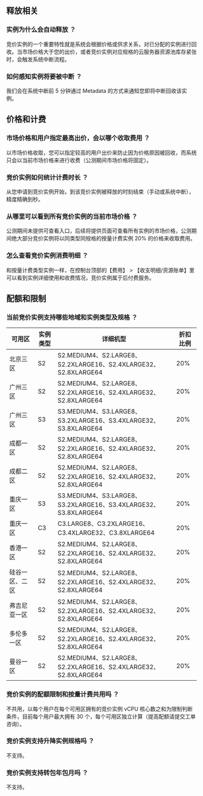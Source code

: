 ## 释放相关
### 实例为什么会自动释放 ？
竞价实例的一个重要特性就是系统会根据价格或供求关系，对已分配的实例进行回收。当市场价格大于您的出价，或者竞价实例对应规格的云服务器资源池库存紧张时，会触发系统中断流程。

### 如何感知实例将要被中断 ？
我们会在系统中断前 5 分钟通过 Metadata 的方式来通知您即将中断回收该实例。

## 价格和计费
### 市场价格和用户指定最高出价，会以哪个收取费用 ？
以市场价格收取，您可以指定较高的用户出价来防止因为价格原因被回收，而系统只会以当前市场价格来进行收费（公测期间市场价格将固定）。

### 竞价实例如何统计计费时长 ？
从您申请到竞价实例开始，到该竞价实例被释放的时刻结束（手动或系统中断），精度精确到秒。

### 从哪里可以看到所有竞价实例的当前市场价格 ？
公测期间未提供可查看入口，后续将提供页面可查看所有实例的市场价格，公测期间绝大部分竞价实例将以同类型同规格的按量计费实例 20% 的价格来收取费用。

### 怎么查看竞价实例消费明细 ？
和按量计费类型实例一样，在控制台顶部的【费用】 > 【收支明细/资源账单】里可以看到实例详细使用和收费情况，竞价实例属于后付费服务。

## 配额和限制
### 当前竞价实例支持哪些地域和实例类型及规格 ？
| 可用区  | 实例类型 | 详细机型 | 折扣比例 |
|--------|-----|-----|------|
| 北京三区  | S2 | S2.MEDIUM4、S2.LARGE8、S2.2XLARGE16、S2.4XLARGE32、S2.8XLARGE64 | 20% |
| 广州三区  | S2 | S2.MEDIUM4、S2.LARGE8、S2.2XLARGE16、S2.4XLARGE32、S2.8XLARGE64 | 20% |
| 广州三区  | S3 | S3.MEDIUM4、S3.LARGE8、S3.2XLARGE16、S3.4XLARGE32、S3.8XLARGE64 | 20% |
| 成都一区  | S2 | S2.MEDIUM4、S2.LARGE8、S2.2XLARGE16、S2.4XLARGE32、S2.8XLARGE64 | 20% |
| 成都二区  | S2 | S2.MEDIUM4、S2.LARGE8、S2.2XLARGE16、S2.4XLARGE32、S2.8XLARGE64 | 20% |
| 重庆一区  | S3 | S3.MEDIUM4、S3.LARGE8、S3.2XLARGE16、S3.4XLARGE32、S3.8XLARGE64 | 20% |
| 重庆一区  | C3 | C3.LARGE8、C3.2XLARGE16、C3.4XLARGE32、C3.8XLARGE64 | 20% |
| 香港一区  | S2 | S2.MEDIUM4、S2.LARGE8、S2.2XLARGE16、S2.4XLARGE32、S2.8XLARGE64 | 20% |
| 硅谷一区、二区  | S2 | S2.MEDIUM4、S2.LARGE8、S2.2XLARGE16、S2.4XLARGE32、S2.8XLARGE64 | 20% |
| 弗吉尼亚一区  | S2 | S2.MEDIUM4、S2.LARGE8、S2.2XLARGE16、S2.4XLARGE32、S2.8XLARGE64 | 20% |
| 多伦多一区  | S2 | S2.MEDIUM4、S2.LARGE8、S2.2XLARGE16、S2.4XLARGE32、S2.8XLARGE64 | 20% |
| 曼谷一区  | S2 | S2.MEDIUM4、S2.LARGE8、S2.2XLARGE16、S2.4XLARGE32、S2.8XLARGE64 | 20% |

### 竞价实例的配额限制和按量计费共用吗 ？
不共用，以每个用户在每个可用区拥有的竞价实例 vCPU 核心数之和为限制判断条件，目前每个用户最大拥有 30 个，每个可用区独立计算（提高配额请提交工单咨询）。

### 竞价实例支持升降实例规格吗 ？
不支持。

### 竞价实例支持转包年包月吗 ？
不支持。
